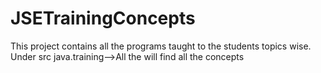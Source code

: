 # JSETrainingConcepts
This project contains all the programs taught to the students topics wise.
Under src java.training-->All the will find all the concepts